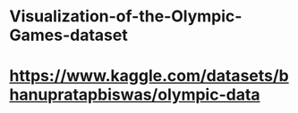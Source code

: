 # Visualization-of-the-Olympic-Games-dataset
# https://www.kaggle.com/datasets/bhanupratapbiswas/olympic-data
